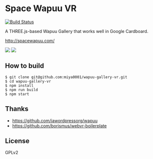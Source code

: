 # Space Wapuu VR

[![Build Status](https://travis-ci.org/miya0001/wapuu-gallery-vr.svg)](https://travis-ci.org/miya0001/wapuu-gallery-vr)

A THREE.js-based Wapuu Gallery that works well in Google Cardboard.

http://spacewapuu.com/

![](https://miya0001.github.io/wapuu-gallery-vr/img/screenshot-01.png)
![](https://miya0001.github.io/wapuu-gallery-vr/img/screenshot-02.png)

## How to build

```
$ git clone git@github.com:miya0001/wapuu-gallery-vr.git
$ cd wapuu-gallery-vr
$ npm install
$ npm run build
$ npm start
```

## Thanks

* https://github.com/jawordpressorg/wapuu
* https://github.com/borismus/webvr-boilerplate

## License

GPLv2
